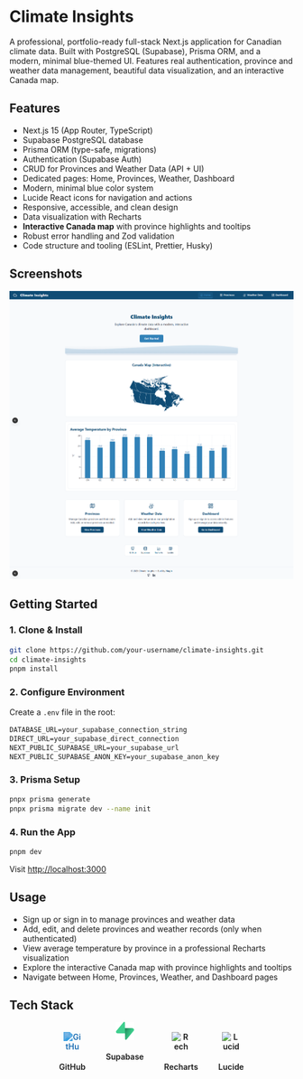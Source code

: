 # Climate Insights

A professional, portfolio-ready full-stack Next.js application for Canadian climate data. Built with PostgreSQL (Supabase), Prisma ORM, and a modern, minimal blue-themed UI. Features real authentication, province and weather data management, beautiful data visualization, and an interactive Canada map.

## Features
- Next.js 15 (App Router, TypeScript)
- Supabase PostgreSQL database
- Prisma ORM (type-safe, migrations)
- Authentication (Supabase Auth)
- CRUD for Provinces and Weather Data (API + UI)
- Dedicated pages: Home, Provinces, Weather, Dashboard
- Modern, minimal blue color system
- Lucide React icons for navigation and actions
- Responsive, accessible, and clean design
- Data visualization with Recharts
- **Interactive Canada map** with province highlights and tooltips
- Robust error handling and Zod validation
- Code structure and tooling (ESLint, Prettier, Husky)

## Screenshots
![Dashboard UI](./public/climate-screenshot.png)

## Getting Started

### 1. Clone & Install
```sh
git clone https://github.com/your-username/climate-insights.git
cd climate-insights
pnpm install
```

### 2. Configure Environment
Create a `.env` file in the root:
```
DATABASE_URL=your_supabase_connection_string
DIRECT_URL=your_supabase_direct_connection
NEXT_PUBLIC_SUPABASE_URL=your_supabase_url
NEXT_PUBLIC_SUPABASE_ANON_KEY=your_supabase_anon_key
```

### 3. Prisma Setup
```sh
pnpx prisma generate
pnpx prisma migrate dev --name init
```

### 4. Run the App
```sh
pnpm dev
```
Visit [http://localhost:3000](http://localhost:3000)

## Usage
- Sign up or sign in to manage provinces and weather data
- Add, edit, and delete provinces and weather records (only when authenticated)
- View average temperature by province in a professional Recharts visualization
- Explore the interactive Canada map with province highlights and tooltips
- Navigate between Home, Provinces, Weather, and Dashboard pages

## Tech Stack
<div align="center">

<a href="https://github.com/Gib-Dev/climate-insights" target="_blank" rel="noopener noreferrer" style="color: var(--primary); text-decoration: none; display: inline-flex; flex-direction: column; align-items: center; font-size: 14px; font-weight: 600; gap: 4px; transition: color 0.2s; margin: 0 16px;">
  <img src="https://raw.githubusercontent.com/simple-icons/simple-icons/develop/icons/github.svg" alt="GitHub" width="32" height="32" style="filter: invert(27%) sepia(99%) saturate(747%) hue-rotate(176deg) brightness(92%) contrast(92%);" />
  <br />GitHub
</a>
<a href="https://supabase.com/" target="_blank" rel="noopener noreferrer" style="color: var(--primary); text-decoration: none; display: inline-flex; flex-direction: column; align-items: center; font-size: 14px; font-weight: 600; gap: 4px; transition: color 0.2s; margin: 0 16px;">
  <img src="https://raw.githubusercontent.com/supabase/supabase/master/packages/common/assets/images/supabase-logo-icon.svg" alt="Supabase" width="32" height="32" />
  <br />Supabase
</a>
<a href="https://recharts.org/" target="_blank" rel="noopener noreferrer" style="color: var(--primary); text-decoration: none; display: inline-flex; flex-direction: column; align-items: center; font-size: 14px; font-weight: 600; gap: 4px; transition: color 0.2s; margin: 0 16px;">
  <img src="https://recharts.org/en-US/favicon.ico" alt="Recharts" width="32" height="32" />
  <br />Recharts
</a>
<a href="https://lucide.dev/" target="_blank" rel="noopener noreferrer" style="color: var(--primary); text-decoration: none; display: inline-flex; flex-direction: column; align-items: center; font-size: 14px; font-weight: 600; gap: 4px; transition: color 0.2s; margin: 0 16px;">
  <img src="https://lucide.dev/favicon.ico" alt="Lucide" width="32" height="32" />
  <br />Lucide
</a>

</div>

